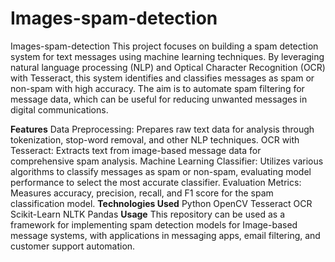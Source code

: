 # Images-spam-detection
Images-spam-detection
This project focuses on building a spam detection system for text messages using machine learning techniques. By leveraging natural language processing (NLP) and Optical Character Recognition (OCR) with Tesseract, this system identifies and classifies messages as spam or non-spam with high accuracy. The aim is to automate spam filtering for message data, which can be useful for reducing unwanted messages in digital communications.

**Features**
Data Preprocessing: Prepares raw text data for analysis through tokenization, stop-word removal, and other NLP techniques.
OCR with Tesseract: Extracts text from image-based message data for comprehensive spam analysis.
Machine Learning Classifier: Utilizes various algorithms to classify messages as spam or non-spam, evaluating model performance to select the most accurate classifier.
Evaluation Metrics: Measures accuracy, precision, recall, and F1 score for the spam classification model.
**Technologies Used**
  Python
  OpenCV
  Tesseract OCR
  Scikit-Learn
  NLTK
  Pandas
**Usage**
This repository can be used as a framework for implementing spam detection models for Image-based message systems, with applications in messaging apps, email filtering, and customer support automation.

